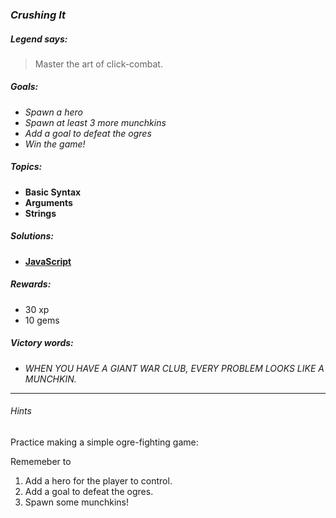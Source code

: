 ### _Crushing It_

##### _Legend says:_
> Master the art of click-combat.

##### _Goals:_
+ _Spawn a hero_
+ _Spawn at least 3 more munchkins_
+ _Add a goal to defeat the ogres_
+ _Win the game!_

##### _Topics:_
+ **Basic Syntax**
+ **Arguments**
+ **Strings**

##### _Solutions:_
+ **[JavaScript](crushingIt.js)**

##### _Rewards:_
+ 30 xp
+ 10 gems

##### _Victory words:_
+ _WHEN YOU HAVE A GIANT WAR CLUB, EVERY PROBLEM LOOKS LIKE A MUNCHKIN._

___

###### _Hints_

Practice making a simple ogre-fighting game:

Rememeber to

1. Add a hero for the player to control.
2. Add a goal to defeat the ogres.
3. Spawn some munchkins!
